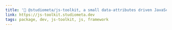```yaml
---
title: '🔧 @studiometa/js-toolkit, a small data-attributes driven JavaScript framework'
link: https://js-toolkit.studiometa.dev
tags: package, dev, js-toolkit, js, framework
---
```

